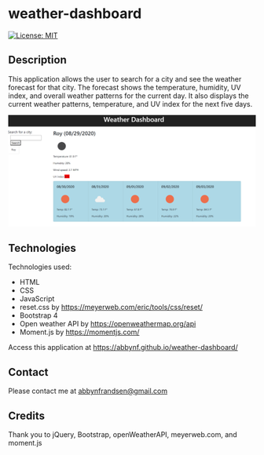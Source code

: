 # weather-dashboard
[![License: MIT](https://img.shields.io/badge/License-MIT-yellow.svg)](https://opensource.org/licenses/MIT)

## Description
This application allows the user to search for a city and see the weather forecast for that city. The forecast shows the temperature, humidity, UV index, and overall weather patterns for the current day. It also displays the current weather patterns, temperature, and UV index for the next five days. 

![screenshot of the application landing page](assets/screenshot.png)

## Technologies
Technologies used:
- HTML
- CSS
- JavaScript
- reset.css by https://meyerweb.com/eric/tools/css/reset/
- Bootstrap 4
- Open weather API by https://openweathermap.org/api
- Moment.js by https://momentjs.com/

Access this application at https://abbynf.github.io/weather-dashboard/

## Contact
Please contact me at abbynfrandsen@gmail.com

## Credits
Thank you to jQuery, Bootstrap, openWeatherAPI, meyerweb.com, and moment.js